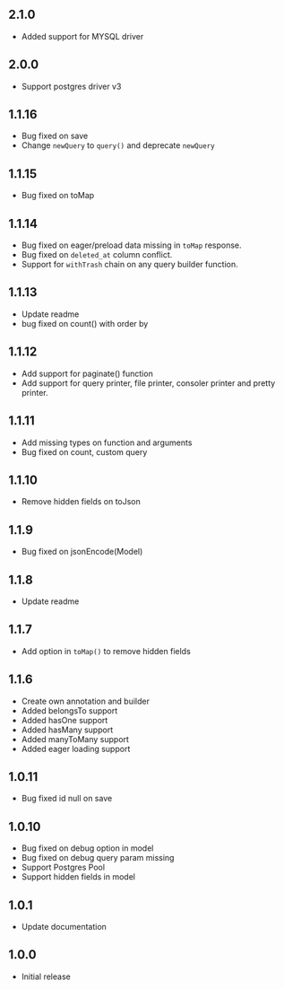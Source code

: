 ## 2.1.0

- Added support for MYSQL driver

## 2.0.0

- Support postgres driver v3

## 1.1.16

- Bug fixed on save
- Change `newQuery` to `query()` and deprecate `newQuery`

## 1.1.15

- Bug fixed on toMap

## 1.1.14

- Bug fixed on eager/preload data missing in `toMap` response.
- Bug fixed on `deleted_at` column conflict.
- Support for `withTrash` chain on any query builder function.

## 1.1.13

- Update readme
- bug fixed on count() with order by

## 1.1.12

- Add support for paginate() function
- Add support for query printer, file printer, consoler printer and pretty printer.

## 1.1.11

- Add missing types on function and arguments
- Bug fixed on count, custom query

## 1.1.10

- Remove hidden fields on toJson

## 1.1.9

- Bug fixed on jsonEncode(Model)

## 1.1.8

- Update readme

## 1.1.7

- Add option in `toMap()` to remove hidden fields

## 1.1.6

- Create own annotation and builder
- Added belongsTo support
- Added hasOne support
- Added hasMany support
- Added manyToMany support
- Added eager loading support

## 1.0.11

- Bug fixed id null on save

## 1.0.10

- Bug fixed on debug option in model
- Bug fixed on debug query param missing
- Support Postgres Pool
- Support hidden fields in model

## 1.0.1

- Update documentation

## 1.0.0

- Initial release
